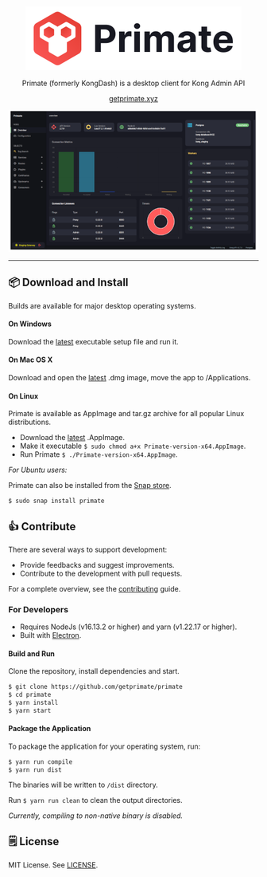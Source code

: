 <div align="center">
    <img src="logo-banner.png" alt="Primate Logo" height="128" />
    <p>Primate (formerly KongDash) is a desktop client for Kong Admin API</p>
    <p><a href="https://www.getprimate.xyz">getprimate.xyz</a></p>
    <p><img src="screenshot.png" alt="Primate Screenshot" /></p>
</div>

---

## :package: Download and Install 

Builds are available for major desktop operating systems.

#### On Windows
Download the [latest](https://github.com/getprimate/primate/releases/latest) executable setup file and run it.

#### On Mac OS X
Download and open the [latest](https://github.com/getprimate/primate/releases/latest) .dmg image, move the app to /Applications.

#### On Linux
Primate is available as AppImage and tar.gz archive for all popular Linux distributions. 

- Download the [latest](https://github.com/getprimate/primate/releases/latest) .AppImage.
- Make it executable `$ sudo chmod a+x Primate-version-x64.AppImage`.
- Run Primate `$ ./Primate-version-x64.AppImage`.

_For Ubuntu users:_

Primate can also be installed from the [Snap store](https://snapcraft.io/primate).

```shell
$ sudo snap install primate
```

## :thumbsup: Contribute
There are several ways to support development:

- Provide feedbacks and suggest improvements.
- Contribute to the development with pull requests.

For a complete overview, see the [contributing](CONTRIBUTING.md) guide.


### For Developers
- Requires NodeJs (v16.13.2 or higher) and yarn (v1.22.17 or higher).
- Built with [Electron](https://www.electronjs.org/).

#### Build and Run

Clone the repository, install dependencies and start.
```shell
$ git clone https://github.com/getprimate/primate
$ cd primate
$ yarn install
$ yarn start
```

#### Package the Application

To package the application for your operating system, run: 

```shell
$ yarn run compile
$ yarn run dist
```

The binaries will be written to `/dist` directory.

Run `$ yarn run clean` to clean the output directories.

_Currently, compiling to non-native binary is disabled._

## :spiral_notepad: License
MIT License. See [LICENSE](LICENSE).
